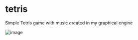 # tetris
Simple Tetris game with music created in my graphical engine

![image](https://github.com/VladoSl1/tetris/assets/55553612/cbbf5550-a483-426a-99fe-5bbab3ea9fdd)
